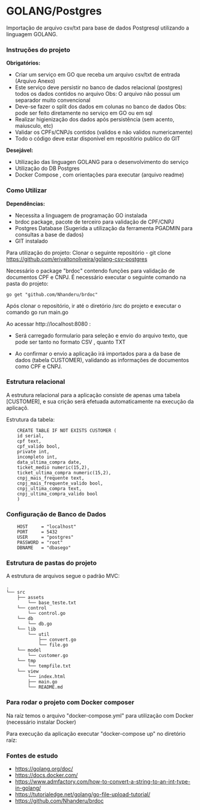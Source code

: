 # GOLANG/Postgres

Importação de arquivo csv/txt para base de dados Postgresql utilizando a linguagem GOLANG.

### Instruções do projeto

**Obrigatórios:**

- Criar um serviço em GO que receba um arquivo csv/txt de entrada (Arquivo Anexo)
- Este serviço deve persistir no banco de dados relacional (postgres) todos os dados contidos no arquivo
  Obs: O arquivo não possui um separador muito convencional
- Deve-se fazer o split dos dados em colunas no banco de dados
  Obs: pode ser feito diretamente no serviço em GO ou em sql
- Realizar higienização dos dados após persistência (sem acento, maiusculo, etc)
- Validar os CPFs/CNPJs contidos (validos e não validos numericamente)
- Todo o código deve estar disponível em repositório publico do GIT

**Desejável:**

- Utilização das linguagen GOLANG para o desenvolvimento do serviço
- Utilização do DB Postgres
- Docker Compose , com orientações para executar (arquivo readme)

### Como Utilizar

**Dependências:**

- Necessita a linguagem de programação GO instalada
- brdoc package, pacote de terceiro para validação de CPF/CNPJ
- Postgres Database (Sugerida a utilização da ferramenta PGADMIN para consultas a base de dados)
- GIT instalado

Para utilização do projeto:
Clonar o seguinte repositório - git clone https://github.com/erivaltonoliveira/golang-csv-postgres

Necessário o package "brdoc" contendo funções para validação de documentos CPF e CNPJ. É necessário executar o seguinte comando na pasta do projeto:

    go get "github.com/Nhanderu/brdoc"

Após clonar o repositório, ir até o diretório /src do projeto e executar o comando go run main.go

Ao acessar http://localhost:8080 :

- Será carregado formulario para seleção e envio do arquivo texto, que pode ser tanto no formato CSV , quanto TXT

- Ao confirmar o envio a aplicação irá importados para a da base de dados (tabela CUSTOMER), validando as informações de documentos como CPF e CNPJ.

### Estrutura relacional

A estrutura relacional para a aplicação consiste de apenas uma tabela [CUSTOMER], e sua crição será efetuada automaticamente na execução da aplicaçõ.

Estrutura da tabela:

```
    CREATE TABLE IF NOT EXISTS CUSTOMER (
    id serial,
    cpf text,
    cpf_valido bool,
    private int,
    incompleto int,
    data_ultima_compra date,
    ticket_medio numeric(15,2),
    ticket_ultima_compra numeric(15,2),
    cnpj_mais_frequente text,
    cnpj_mais_frequente_valido bool,
    cnpj_ultima_compra text,
    cnpj_ultima_compra_valido bool
    )
```

### Configuração de Banco de Dados

```
    HOST     = "localhost"
    PORT     = 5432
    USER     = "postgres"
    PASSWORD = "root"
    DBNAME   = "dbasego"
```

### Estrutura de pastas do projeto

A estrutura de arquivos segue o padrão MVC:

```
.
└── src
    ├── assets
        └── base_teste.txt
    └── control
        └── control.go
    └── db
        └── db.go
    └── lib
        └── util
        	├── convert.go
        	└── file.go
    └── model
        └── customer.go
    └── tmp
        └── tempfile.txt
    └── view
        └── index.html
        ├── main.go
        └── README.md

```

### Para rodar o projeto com Docker composer

Na raíz temos o arquivo "docker-compose.yml" para utilização com Docker (necessário instalar Docker)

Para execução da aplicação executar "docker-compose up" no diretório raíz:

### Fontes de estudo

- https://golang.org/doc/
- https://docs.docker.com/
- https://www.admfactory.com/how-to-convert-a-string-to-an-int-type-in-golang/
- https://tutorialedge.net/golang/go-file-upload-tutorial/
- https://github.com/Nhanderu/brdoc
